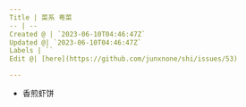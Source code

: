 ```yaml
---
Title | 菜系 粤菜
-- | --
Created @ | `2023-06-10T04:46:47Z`
Updated @| `2023-06-10T04:46:47Z`
Labels | ``
Edit @| [here](https://github.com/junxnone/shi/issues/53)

---
```

- 香煎虾饼
